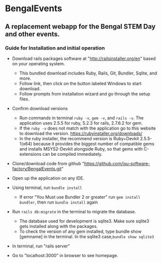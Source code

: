 # BengalEvents

## A replacement webapp for the Bengal STEM Day and other events.

### Guide for Installation and initial operation

- Download rails packages software at "http://railsinstaller.org/en" based on your operating system.
    - This bundled download includes Ruby, Rails, Git, Bundler, Sqlite, and more.
    - Follow link, then click on the button labeled Windows to start download.
    - Follow prompts from installation wizard and go through the setup files.
    
- Confirm download versions
    - Run commands in terminal `ruby -v`, `gem -v`, and `rails -v`. The application uses 2.5.5 for ruby, 5.2.3 for rails, 2.7.6.2 for gem. 
    - If the `ruby -v` does not match with the application go to this website to download the version.                 https://rubyinstaller.org/downloads/
    - In the ruby installer, the recommend version is Ruby+Devkit 2.5.5-1(x64) because it provides the biggest number of compatible gems       and installs MSYS2-Devkit alongside Ruby, so that gems with C-extensions can be compiled immediately.
    
- Clone/download code from github "https://github.com/isu-software-factory/BengalEvents.git"
- Open up the application on any IDE.
- Using terminal, run `bundle install`
    - If error "You Must use Bundler 2 or greater" run `gem install bundler`, then run `bundle install` again
- Run `rails db:migrate` in the terminal to migrate the database.
   -  The database used for development is sqlite3. Make sure sqlite3 gets installed along with the packages. 
   -  To check the version of any gem installed, type bundle show [gemname] in the terminal. In the sqlite3 case,`bundle show sqlite3`
- In terminal, run "rails server"
- Go to "localhost:3000" in browser to see homepage.
